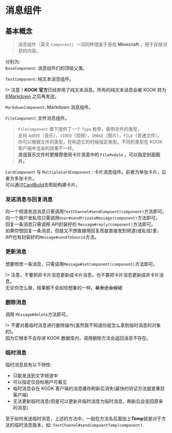 # 消息组件

## 基本概念
> 消息组件（英文 `Component`）一词同样借鉴于游戏 **Minecraft** ，用于存放消息的内容。

分别为:  
 `BaseComponent`: 消息组件们的顶级父类。  

`TextComponent`: 纯文本消息组件。  

!> 注意！**KOOK 官方**已经弃用了纯文本消息。所有的纯文本消息会被 KOOK 转为 [KMarkdown](https://developer.kookapp.cn/doc/kmarkdown) 之后再发送。

`MarkdownComponent`: Markdown 消息组件。

`FileComponent`: 文件消息组件。

> `FileComponent` 类下提供了一个 `Type` 枚举，表明文件的类型，  
> 支持 `AUDIO`（音乐），`VIDEO`（视频），`IMAGE`（图片），`FILE`（普通文件）。  
> 你可以根据文件的类型，在构造它的时候指定类型。不同的类型在 KOOK 客户端中渲染的效果不一样。  
> **发送音乐文件时更推荐使用卡片消息中的 `FileModule` ，可以指定封面图片。**

`CardComponent` 与 `MultipleCardComponent` : 卡片消息组件。前者为单张卡片，后者为多张卡片。  
可以通过[CardBuild](文档/消息/CardBuilder.md)去帮助构建卡片。

### 发送消息与回复消息

向一个频道发送消息只需调用`TextChannel#sendCompoent(component)`方法即可。  
向一个用户发私信只需调用`User#sendPrivateMessage(component)`方法即可。  
回复一条消息只需调用 API封装好的 `Message#reply(component)`方法即可。  
如果你想回复一条消息，但是又不想直接用回复而是直接发到频道(或私信)里，API也有封装好的`Message#sendToSource`方法。

### 更新消息

想要修改一条消息，只需调用`Message#setComponent(component)`方法即可。  

!> 注意，不要把非卡片消息更新成卡片消息，也不要把卡片消息更新成非卡片消息。  
无论你怎么做，结果都不会如你想象的一样。~~甚至还会报错~~

### 删除消息

调用 `Message#delete`方法即可。

!> 不要对着临时消息进行删除操作(虽然我不知道你是怎么拿到临时消息的对象的)。  
因为它根本不会存进 KOOK 数据库内，调用删除方法会返回消息不存在。

### 临时消息

临时消息具有以下特性: 
- 只能发送到文字频道中
- 可以指定仅目标用户可看见
- 临时消息会在 KOOK 客户端的消息缓存刷新后消失(最快的验证方法就是重启客户端)
- 无法更新临时消息(但是可以更新非临时消息为临时消息，刷新后会变回原来的消息)

至于如何发送临时消息，上述的方法中，一般在方法名后面加上**Temp**就是对于方法的临时消息版本，如:
`TextChannel#sendCompoentTemp(component)`.

